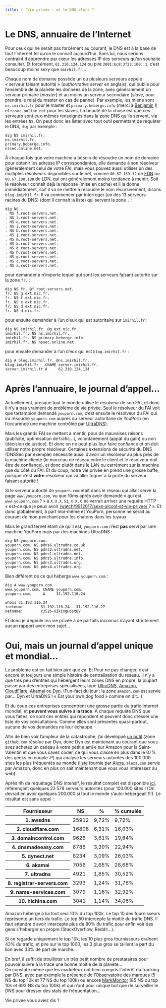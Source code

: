 ```yaml
---
title: ! 'Vie privée : et le DNS alors ?'
---
```


# Le DNS, annuaire de l’Internet

Pour ceux qui ne serait pas forcément au courant, le DNS est à la base de tout l’Internet tel qu’on le connaît aujourd’hui.
Sans lui, nous serions contraint d’apprendre par cœur les adresses IP des serveurs qu’on souhaite consulter.
Et forcément, `62.210.124.124` ou pire `2001:bc8:3f23:100::1`, c’est beaucoup moins sexy que `imirhil.fr`…

Chaque nom de domaine possède un ou plusieurs serveurs appelé « serveur faisant autorité » (*authoritative server* en anglais), qui publie pour l’ensemble de la planète les données de la zone, avec généralement un serveur primaire (*master*) et au moins un serveur secondaire (*slave*, pour prendre le relai du master en cas de panne).
Par exemple, les miens sont `ns.imirhil.fr` pour le master et `primary.heberge.info` (merci à [Benjamin](https://twitter.com/vincib) !) et `nssec.online.net` pour les slaves.
La beauté de la chose est que ces serveurs sont eux-mêmes renseignés dans la zone DNS qu’ils servent, via les entrées `NS`.
On peut donc les lister avec tout outil permettant de requêter le DNS, `dig` par exemple :

	dig NS imirhil.fr.
	ns.imirhil.fr.
	primary.heberge.info.
	nssec.online.net.

À chaque fois que votre machine a besoin de résoudre un nom de domaine pour obtenir les adresse IP correspondantes, elle demande à son résolveur (généralement celui de votre FAI, mais vous pouvez aussi utiliser un des multiples résolveurs disponibles sur le net, comme `80.67.169.12` de [FDN](http://www.fdn.fr/) ou `80.67.188.188` de [LDN](http://ldn-fai.net/), qui ont généralement [moins tendance à mentir](http://blog.fdn.fr/?post/2014/12/07/Filtrer-The-Pirate-Bay-Ubu-roi-des-Internets).
Soit le résolveur connaît déjà la réponse (mise en cache) et il la donne immédiatement, soit il va se mettre à résoudre le nom récursivement, disons `blog.imirhil.fr`.
Il va commencer par interroger [un des 13 serveurs-racines du DNS] (dont il connaît la liste) qui servent la zone `.` :

	dig NS .
	. NS f.root-servers.net.
	. NS l.root-servers.net.
	. NS e.root-servers.net.
	. NS i.root-servers.net.
	. NS b.root-servers.net.
	. NS j.root-servers.net.
	. NS m.root-servers.net.
	. NS k.root-servers.net.
	. NS d.root-servers.net.
	. NS h.root-servers.net.
	. NS g.root-servers.net.
	. NS c.root-servers.net.
	. NS a.root-servers.net.

pour demander à n’importe lequel qui sont les serveurs faisant autorité sur la zone `fr.` :

	dig NS fr. @f.root-servers.net.
	fr. NS g.ext.nic.fr.
	fr. NS f.ext.nic.fr.
	fr. NS e.ext.nic.fr.
	fr. NS d.ext.nic.fr.
	fr. NS d.nic.fr.

pour ensuite demander à l’un d’eux qui est autoritaire sur `imirhil.fr` :

	dig NS imirhil.fr. @g.ext.nic.fr.
	imirhil.fr. NS ns.imirhil.fr.
	imirhil.fr. NS primary.heberge.info.
	imirhil.fr. NS nssec.online.net.

pour ensuite demander à l’un d’eux qui est `blog.imirhil.fr` :

	dig A blog.imirhil.fr. @ns.imirhil.fr.
	blog.imirhil.fr   CNAME server.imirhil.fr.
	server.imirhil.fr A     62.210.124.124

# Après l’annuaire, le journal d’appel…

Actuellement, presque tout le monde utilise le résolveur de son FAI, et donc il n’y a pas vraiment de problème de vie privée.
Seul le résolveur du FAI voit que tartampion demandé `youporn.com`, c’est ensuite le résolveur du FAI qui ira résoudre `youporn.com` auprès du serveur autoritaire de YouPorn (en l’occurence une machine contrôlée par [UltraDNS](http://www.neustar.biz/services/dns-services/enterprise-dns-services)).

Mais les grands FAI se mettent à mentir, pour de mauvaises raisons (publicité, optimisation de trafic…), volontairement (appât du gain) ou non (décision de justice).
Et donc on ne peut plus leur faire confiance et on doit utiliser notre propre résolveur.
Certaines extensions de sécurité du DNS (DNSSec par exemple) nécessite aussi d’avoir un résolveur au plus près de la machine cliente (le morceau de réseau entre le client et le résolveur doit être de confiance), et donc plutôt dans le LAN ou carrément sur la machine que du côté du FAI.
Et du coup, notre vie privée en prend une grosse baffe, puisque c’est **votre** résolveur qui va aller toquer à la porte du serveur faisant autorité !

Si le serveur autorité de `youporn.com` était dans le réseau qui allait servir la page `www.youporn.com`, vu que 10ms après avoir demandé « qui est `www.youporn.com` ? » à `X.X.X.53`, `X.X.X.80` verrait arriver une requête HTTP « est-ce que je peux avoir [/watch/9912017/sexe-alcool-et-vie-privee/](http://www.youporn.com/watch/9912017/sexe-alcool-et-vie-privee/) ? ».
Et donc globalement, à part moi-même et YouPorn, personne ne serait au courant de mon penchant pour les chatons dans les tuyaux.

Mais le grand ternet étant ce qu’il est, `youporn.com` n’est **pas** servi par une machine YouPorn mais par des machines UltraDNS :

	dig NS youporn.com.
	youporn.com. NS pdns6.ultradns.co.uk.
	youporn.com. NS pdns2.ultradns.net.
	youporn.com. NS pdns1.ultradns.net.
	youporn.com. NS pdns5.ultradns.info.
	youporn.com. NS pdns3.ultradns.org.
	youporn.com. NS pdns4.ultradns.org.

Bien différent de ce qui héberge `www.youporn.com` :

	dig A www.youporn.com.
	www.youporn.com. CNAME youporn.com.
	youporn.com.     A     31.192.116.24

	whois 31.192.116.24
	inetnum:        31.192.116.24 - 31.192.116.27
	netname:        c3526-VikingHostBV

Et donc je dégeule ma vie privée à de parfaits inconnus n’ayant strictement aucun rapport avec mon sujet…

# Oui, mais un journal d’appel unique et mondial…

Le problème est en fait bien pire que ça.
Et Pour ne pas changer, c’est encore et toujours une simple histoire de centralisation du réseau.
Il n’y a que très peu d’entités qui hébergent leurs zones DNS en propre, la plupart passe par des entreprises spécialisées, type [UltraDNS](http://www.neustar.biz/services/dns-services/enterprise-dns-services), [Amazon](https://aws.amazon.com/fr/route53/), [CloudFlare](https://www.cloudflare.com/dns), [Akamai](http://www.akamai.com/html/solutions/fast-dns.html) ou [Dyn](http://dyn.com/standard-dns/).
(Fun-fact du jour : la zone `amazon.com` est servie par… Dyn et UltraDNS !
« Eat your own dog food » comme on dit…)

Et du coup ces entreprises concentrent une grosse partie du trafic Internet mondial, et **peuvent vous suivre à la trace**.
À chaque requête DNS que vous faites, ce sont ces entités qui répondent et peuvent donc dresser une liste de vos consultations.
Comme elles sont présentes quasi-partout, aucune de vos demandes ne leur échappe.

Afin de bien voir l’ampleur de la catastrophe, j’ai développé [un outil](https://gist.github.com/aeris/1a1ba71264c9c1e49e03) (zone `github.com` résolue par Dyn, donc Dyn est maintenant au courant que vous avez achetez un cadeau à votre petit·e ami·e sur Amazon pour la Saint-Valentin et que vous savez coder, ce qui vous classe en plus dans le 0.1% des geeks en couple :P) qui analyse les serveurs autorités des 100.000 sites les plus fréquentés au monde ([liste](http://s3.amazonaws.com/alexa-static/top-1m.csv.zip) fournie par [Alexa](http://www.alexa.com/topsites), `alexa.com` servie par Amazon, donc en plus on sait maintenant que vous vous intéressez au web).

Après 4h de requétage DNS intensif, le résultat complet est disponible [ici](/assets/alexa-ns.ods), référençant quelques 23 578 serveurs autorités (pour 100.000 sites !
(On devrait en avoir quelques 200.000 si tout le monde s’auto-hébergeait !!!).
Le résultat est sans appel :

<table>
	<thead>
		<tr>
			<th>Fournisseur</th>
			<th>NS</th>
			<th>%</th>
			<th>% cumulés</th>
		</tr>
	</thead>
	<tbody>
		<tr><th>1. awsdns</th><td>25912</td><td>9,72%</td><td>9,72%</td></tr>
		<tr><th>2. cloudflare.com</th><td>16808</td><td>6,31%</td><td>16,03%</td></tr>
		<tr><th>3. domaincontrol.com</th><td>9626</td><td>3,61%</td><td>19,64%</td></tr>
		<tr><th>4. dnsmadeeasy.com</th><td>8786</td><td>3,30%</td><td>22,94%</td></tr>
		<tr><th>5. dynect.net</th><td>8234</td><td>3,09%</td><td>26,03%</td></tr>
		<tr><th>6. akamai</th><td>7056</td><td>2,65%</td><td>28,68%</td></tr>
		<tr><th>7. ultradns</th><td>4921</td><td>1,85%</td><td>30,52%</td></tr>
		<tr><th>8. registrar-servers.com</th><td>3293</td><td>1,24%</td><td>31,76%</td></tr>
		<tr><th>9. name-services.com</th><td>3079</td><td>1,16%</td><td>32,92%</td></tr>
		<tr><th>10. hichina.com</th><td>3041</td><td>1,14%</td><td>34,06%</td></tr>
	</tbody>
</table>

Amazon héberge à lui tout seul 10% du top 100k.
Le top 10 des fournisseurs représente un tiers du trafic.
Le top 50 intercepte la moitié du trafic DNS.
Il faut attendre d’avoir intercepté plus de 80% du trafic pour enfin voir des gens s’héberger en propre (StackOverflow, Reddit…).

Si on regarde uniquement le top 10k, les 10 plus gros fournisseurs draînent 43% du trafic, et pire sur le top 1000, les 3 plus gros se taillent la part du lion avec 33% de part de marché…

En bref, il suffit de trouilloter un très petit nombre de prestataires pour pouvoir suivre à la trace une bonne moitié de la planète…  
On constate même que les marketeux ont bien compris l’intérêt du tracking par DNS, avec par exemple la présence de [l’Observatoire des marques](http://www.observatoiredesmarques.fr/surveillance.php) (5 NS du top 10k et 77 NS du top 100k) ou encore [MarkMonitor](https://www.markmonitor.com/services/domain-management.php) (85 NS du top 10k et 693 NS du top 100k) et qui n’ont pour unique but que de surveiller le DNS pour dresser des stats de fréquentation…

Vie privée vous aviez dis ?

